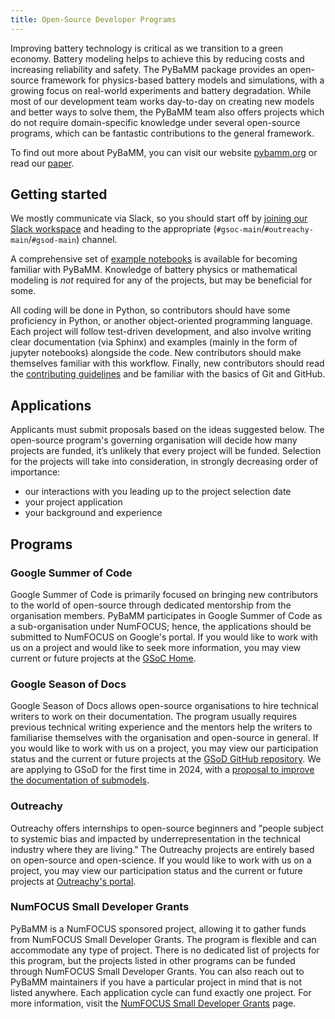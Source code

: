 ```yaml
---
title: Open-Source Developer Programs
---
```


Improving battery technology is critical as we transition to a green economy. Battery modeling helps to achieve this by reducing costs and increasing reliability and safety. The PyBaMM package provides an open-source framework for physics-based battery models and simulations, with a growing focus on real-world experiments and battery degradation.
While most of our development team works day-to-day on creating new models and better ways to solve them, the PyBaMM team also offers projects which do not require domain-specific knowledge under several open-source programs, which can be fantastic contributions to the general framework.

To find out more about PyBaMM, you can visit our website [pybamm.org](/) or read our [paper](https://openresearchsoftware.metajnl.com/articles/10.5334/jors.309/).

## Getting started

We mostly communicate via Slack, so you should start off by [joining our Slack workspace](/slack/) and heading to the appropriate (`#gsoc-main`/`#outreachy-main`/`#gsod-main`) channel.

A comprehensive set of [example notebooks](https://docs.pybamm.org/en/latest/source/examples/index.html) is available for becoming familiar with PyBaMM.
Knowledge of battery physics or mathematical modeling is *not* required for any of the projects, but may be beneficial for some.

All coding will be done in Python, so contributors should have some proficiency in Python, or another object-oriented programming language.
Each project will follow test-driven development, and also involve writing clear documentation (via Sphinx) and examples (mainly in the form of jupyter notebooks) alongside the code. New contributors should make themselves familiar with this workflow.
Finally, new contributors should read the [contributing guidelines](https://docs.pybamm.org/en/latest/source/user_guide/contributing.html) and be familiar with the basics of Git and GitHub.

## Applications

Applicants must submit proposals based on the ideas suggested below. The open-source program's governing organisation will decide how many projects are funded, it’s unlikely that every project will be funded. Selection for the projects will take into consideration, in strongly decreasing order of importance:

- our interactions with you leading up to the project selection date
- your project application
- your background and experience

## Programs

### Google Summer of Code

Google Summer of Code is primarily focused on bringing new contributors to the world of open-source through dedicated mentorship from the organisation members. PyBaMM participates in Google Summer of Code as a sub-organisation under NumFOCUS; hence, the applications should be submitted to NumFOCUS on Google's portal. If you would like to work with us on a project and would like to seek more information, you may view current or future projects at the [GSoC Home](/gsoc/).

### Google Season of Docs

Google Season of Docs allows open-source organisations to hire technical writers to work on their documentation. The program usually requires previous technical writing experience and the mentors help the writers to familiarise themselves with the organisation and open-source in general. If you would like to work with us on a project, you may view our participation status and the current or future projects at the [GSoD GitHub repository](https://github.com/google/season-of-docs). We are applying to GSoD for the first time in 2024, with a [proposal to improve the documentation of submodels](/gsod/).

### Outreachy

Outreachy offers internships to open-source beginners and "people subject to systemic bias and impacted by underrepresentation in the technical industry where they are living." The Outreachy projects are entirely based on open-source and open-science. If you would like to work with us on a project, you may view our participation status and the current or future projects at [Outreachy's portal](https://www.outreachy.org).

### NumFOCUS Small Developer Grants

PyBaMM is a NumFOCUS sponsored project, allowing it to gather funds from NumFOCUS Small Developer Grants. The program is flexible and can accommodate any type of project. There is no dedicated list of projects for this program, but the projects listed in other programs can be funded through NumFOCUS Small Developer Grants. You can also reach out to PyBaMM maintainers if you have a particular project in mind that is not listed anywhere. Each application cycle can fund exactly one project. For more information, visit the [NumFOCUS Small Developer Grants](https://numfocus.org/programs/small-development-grants) page.
